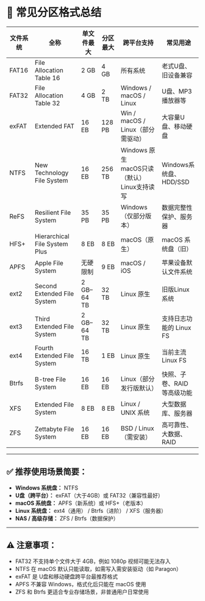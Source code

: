 # 💽 常见分区格式总结

| 文件系统 | 全称             | 单文件最大 | 分区最大     | 跨平台支持         | 常见用途                  |
|-----------|------------------|-------------|----------------|----------------------|---------------------------|
| FAT16     | File Allocation Table 16 | 2 GB        | 4 GB           | 所有系统             | 老式U盘、旧设备兼容       |
| FAT32     | File Allocation Table 32 | 4 GB        | 2 TB           | Windows / macOS / Linux | U盘、MP3播放器等          |
| exFAT     | Extended FAT     | 16 EB       | 128 PB         | Win / macOS / Linux（部分需驱动） | 大容量U盘、移动硬盘       |
| NTFS      | New Technology File System | 16 EB       | 256 TB         | Windows 原生<br>macOS只读（默认）<br>Linux支持读写 | Windows系统盘、HDD/SSD    |
| ReFS      | Resilient File System | 35 PB       | 35 PB          | Windows（仅部分版本） | 数据完整性保护、服务器    |
| HFS+      | Hierarchical File System Plus | 8 EB        | 8 EB           | macOS（原生）         | macOS 系统盘（旧）        |
| APFS      | Apple File System | 无硬限制     | 9 EB           | macOS / iOS          | 苹果设备默认文件系统      |
| ext2      | Second Extended File System | 2 GB–64 TB  | 32 TB          | Linux 原生             | 旧版Linux系统             |
| ext3      | Third Extended File System | 2 GB–64 TB  | 32 TB          | Linux 原生             | 支持日志功能的 Linux FS    |
| ext4      | Fourth Extended File System | 16 TB       | 1 EB           | Linux 原生             | 当前主流 Linux FS         |
| Btrfs     | B-tree File System | 16 EB       | 16 EB          | Linux（部分发行版默认） | 快照、子卷、RAID 等高级功能 |
| XFS       | Extended File System | 8 EB        | 8 EB           | Linux / UNIX 系统      | 大型数据库、服务器        |
| ZFS       | Zettabyte File System | 16 EB       | 16 EB          | BSD / Linux（需安装） | 高可靠性、大数据、RAID     |

---

## ✅ 推荐使用场景简要：

- **Windows 系统盘：** NTFS
- **U盘（跨平台）：** exFAT（大于4GB）或 FAT32（兼容性最好）
- **macOS 系统盘：** APFS（新系统）或 HFS+（老版本）
- **Linux 系统盘：** ext4（通用） / Btrfs（进阶） / XFS（服务器）
- **NAS / 高级存储：** ZFS / Btrfs（数据保护）

---

## ⚠️ 注意事项：

- FAT32 不支持单个文件大于 4GB，例如 1080p 视频可能无法存入
- NTFS 在 macOS 默认只能读取，如需写入需安装驱动（如 Paragon）
- exFAT 是 U盘和移动硬盘跨平台最推荐格式
- APFS 不兼容 Windows，格式化后只能在 macOS 使用
- ZFS 和 Btrfs 更适合专业存储场景，非普通用户日常使用


